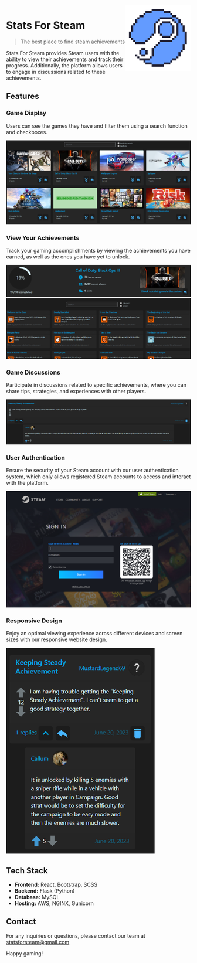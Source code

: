 <img src="./client/src/images/SFSLogo.png" width=180 align="right" />   

# Stats For Steam
> The best place to find steam achievements

Stats For Steam provides Steam users with the ability to view their achievements and track their progress. Additionally, the platform allows users to engage in discussions related to these achievements.

## Features

### Game Display
Users can see the games they have and filter them using a search function and checkboxes.

![Stats For Steam Screenshot](./client/src/images/feature1.PNG)

### View Your Achievements
Track your gaming accomplishments by viewing the achievements you have earned, as well as the ones you have yet to unlock.

![Stats For Steam Screenshot](./client/src/images/feature2.PNG)
![Stats For Steam Screenshot](./client/src/images/feature3.PNG)

### Game Discussions
Participate in discussions related to specific achievements, where you can share tips, strategies, and experiences with other players.

![Stats For Steam Screenshot](./client/src/images/feature4.PNG)

### User Authentication
Ensure the security of your Steam account with our user authentication system, which only allows registered Steam accounts to access and interact with the platform.

![Stats For Steam Screenshot](./client/src/images/feature6.PNG)

### Responsive Design
Enjoy an optimal viewing experience across different devices and screen sizes with our responsive website design.

![Stats For Steam Screenshot](./client/src/images/feature7.PNG)

## Tech Stack

- **Frontend:** React, Bootstrap, SCSS
- **Backend:** Flask (Python)
- **Database:** MySQL
- **Hosting:** AWS, NGINX, Gunicorn

## Contact

For any inquiries or questions, please contact our team at statsforsteam@gmail.com

Happy gaming!

